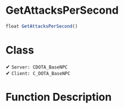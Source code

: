 # GetAttacksPerSecond
```js
float GetAttacksPerSecond()
```
# Class
✔ `Server: CDOTA_BaseNPC`  
✔ `Client: C_DOTA_BaseNPC`  

# Function Description

